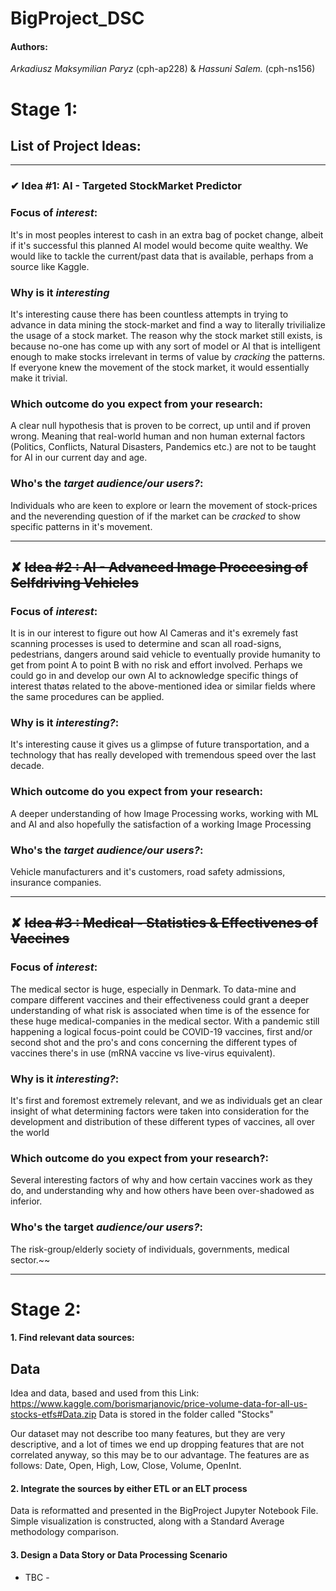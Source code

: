 # BigProject_DSC
#### Authors: 
*Arkadiusz Maksymilian Paryz* (cph-ap228) & *Hassuni Salem.* (cph-ns156)


# Stage 1: 
## List of Project Ideas:
___________________________________
### ✔ Idea #1: AI - Targeted StockMarket Predictor
### Focus of *interest*:
It's in most peoples interest to cash in an extra bag of pocket change, albeit if it's successful this planned AI model would become quite wealthy. We would like to tackle the current/past data that is available, perhaps from a source like Kaggle.
### Why is it *interesting*
It's interesting cause there has been countless attempts in trying to advance in data mining the stock-market and find a way to literally trivilialize the usage of a stock market. The reason why the stock market still exists, is because no-one has come up with any sort of model or AI that is intelligent enough to make stocks irrelevant in terms of value by *cracking* the patterns. If everyone knew the movement of the stock market, it would essentially make it trivial.
### Which outcome do you expect from your research:
A clear null hypothesis that is proven to be correct, up until and if proven wrong. Meaning that real-world human and non human external factors (Politics, Conflicts, Natural Disasters, Pandemics etc.) are not to be taught for AI in our current day and age. 
### Who's the *target audience/our users?*:
Individuals who are keen to explore or learn the movement of stock-prices and the neverending question of if the market can be *cracked* to show specific patterns in it's movement.
___________________________________
## ✘ ~~Idea #2 : AI - Advanced Image Proccesing of Selfdriving Vehicles~~
### Focus of *interest*:
It is in our interest to figure out how AI Cameras and it's exremely fast scanning processes is used to determine and scan all road-signs, pedestrians, dangers around said vehicle to eventually provide humanity to get from point A to point B with no risk and effort involved. Perhaps we could go in and develop our own AI to acknowledge specific things of interest thatøs related to the above-mentioned idea or similar fields where the same procedures can be applied.
### Why is it *interesting?*:
It's interesting cause it gives us a glimpse of future transportation, and a technology that has really developed with tremendous speed over the last decade.
### Which outcome do you expect from your research:
A deeper understanding of how Image Processing works, working with ML and AI and also hopefully the satisfaction of a working Image Processing
### Who's the *target audience/our users?*:
Vehicle manufacturers and it's customers, road safety admissions, insurance companies.
___________________________________
## ✘ ~~Idea #3 : Medical - Statistics & Effectivenes of Vaccines~~
### Focus of *interest*:
The medical sector is huge, especially in Denmark. To data-mine and compare different vaccines and their effectiveness could grant a deeper understanding of what risk is associated when time is of the essence for these huge medical-companies in the medical sector. With a pandemic still happening a logical focus-point could be COVID-19 vaccines, first and/or second shot and the pro's and cons concerning the different types of vaccines there's in use (mRNA vaccine vs live-virus equivalent). 
### Why is it *interesting?*:
It's first and foremost extremely relevant, and we as individuals get an clear insight of what determining factors were taken into consideration for the development and distribution of these different types of vaccines, all over the world
### Which outcome do you expect from your research?:
Several interesting factors of why and how certain vaccines work as they do, and understanding why and how others have been over-shadowed as inferior.
### Who's the target *audience/our users?*:
The risk-group/elderly society of individuals, governments, medical sector.~~
___________________________________
# Stage 2: 

#### 1. Find relevant data sources:
## Data
Idea and data, based and used from this Link: https://www.kaggle.com/borismarjanovic/price-volume-data-for-all-us-stocks-etfs#Data.zip
Data is stored in the folder called "Stocks"

Our dataset may not describe too many features, but they are very descriptive, and a lot of times we end up dropping features that are not correlated anyway, so this may be to our advantage. The features are as follows: Date, Open, High, Low, Close, Volume, OpenInt.

#### 2. Integrate the sources by either ETL or an ELT process
Data is reformatted and presented in the BigProject Jupyter Notebook File. 
Simple visualization is constructed, along with a Standard Average methodology comparison. 

#### 3. Design a Data Story or Data Processing Scenario 
- TBC - 
